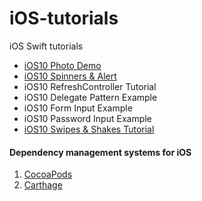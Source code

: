# iOS-tutorials
iOS Swift tutorials

- [iOS10 Photo Demo](https://github.com/00aney/iOS-tutorials/tree/master/iOS10%20Photo%20Demo)
- [iOS10 Spinners & Alert](https://github.com/00aney/iOS-tutorials/tree/master/iOS10%20Spinners%20%26%20Alert)
- iOS10 RefreshController Tutorial
- iOS10 Delegate Pattern Example
- iOS10 Form Input Example
- iOS10 Password Input Example
- [iOS10 Swipes & Shakes Tutorial](https://github.com/00aney/iOS-tutorials/tree/master/iOS10%20Swipes%20%26%20Shakes%20Tutorial)

#### Dependency management systems for iOS
1. [CocoaPods](https://cocoapods.org)
2. [Carthage](https://github.com/Carthage/Carthage)
 
